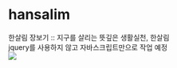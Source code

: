 # hansalim
한살림 장보기 :: 지구를 살리는 뜻깊은 생활실천, 한살림 <br>
jquery를 사용하지 않고 자바스크립트만으로 작업 예정 <br>
<img src="https://user-images.githubusercontent.com/107973870/196312500-281fbe17-75e7-4d1e-919d-4e8f42bd0834.png">
